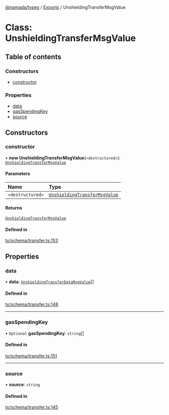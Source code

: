 [@namada/types](../README.md) / [Exports](../modules.md) / UnshieldingTransferMsgValue

# Class: UnshieldingTransferMsgValue

## Table of contents

### Constructors

- [constructor](UnshieldingTransferMsgValue.md#constructor)

### Properties

- [data](UnshieldingTransferMsgValue.md#data)
- [gasSpendingKey](UnshieldingTransferMsgValue.md#gasspendingkey)
- [source](UnshieldingTransferMsgValue.md#source)

## Constructors

### constructor

• **new UnshieldingTransferMsgValue**(`«destructured»`): [`UnshieldingTransferMsgValue`](UnshieldingTransferMsgValue.md)

#### Parameters

| Name | Type |
| :------ | :------ |
| `«destructured»` | [`UnshieldingTransferMsgValue`](UnshieldingTransferMsgValue.md) |

#### Returns

[`UnshieldingTransferMsgValue`](UnshieldingTransferMsgValue.md)

#### Defined in

[tx/schema/transfer.ts:153](https://github.com/anoma/namada-interface/blob/3202c74b4d4cd4d051fc7dba37b10a0aedeec7a9/packages/types/src/tx/schema/transfer.ts#L153)

## Properties

### data

• **data**: [`UnshieldingTransferDataMsgValue`](UnshieldingTransferDataMsgValue.md)[]

#### Defined in

[tx/schema/transfer.ts:148](https://github.com/anoma/namada-interface/blob/3202c74b4d4cd4d051fc7dba37b10a0aedeec7a9/packages/types/src/tx/schema/transfer.ts#L148)

___

### gasSpendingKey

• `Optional` **gasSpendingKey**: `string`[]

#### Defined in

[tx/schema/transfer.ts:151](https://github.com/anoma/namada-interface/blob/3202c74b4d4cd4d051fc7dba37b10a0aedeec7a9/packages/types/src/tx/schema/transfer.ts#L151)

___

### source

• **source**: `string`

#### Defined in

[tx/schema/transfer.ts:145](https://github.com/anoma/namada-interface/blob/3202c74b4d4cd4d051fc7dba37b10a0aedeec7a9/packages/types/src/tx/schema/transfer.ts#L145)
